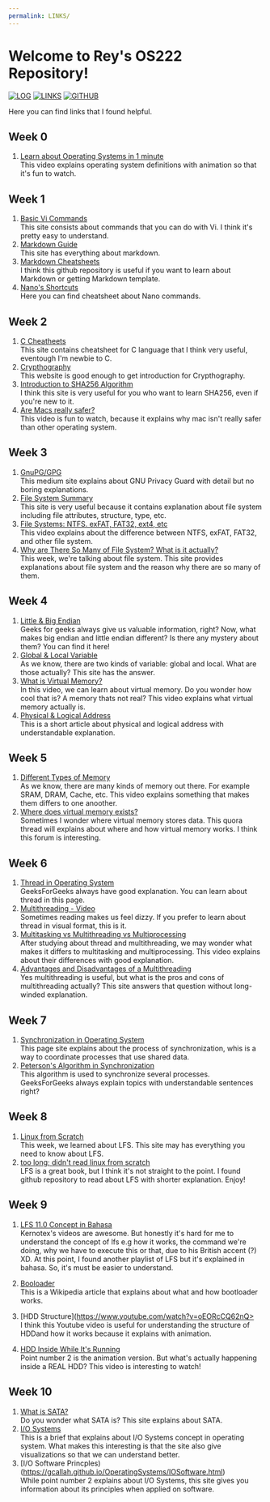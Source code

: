```yaml
---
permalink: LINKS/
---
```


# Welcome to Rey's OS222 Repository!

[![LOG](https://img.shields.io/badge/LOG-298D46?style=for-the-badge&logoColor=white)](https://reyhanvivaldi.github.io/os222/TXT/mylog.txt)
[![LINKS](https://img.shields.io/badge/LINKS-0054F7?style=for-the-badge&logoColor=white)](https://reyhanvivaldi.github.io/os222/LINKS/)
[![GITHUB](https://img.shields.io/badge/GITHUB-F24E1E?style=for-the-badge&logo=github&logoColor=white)](https://github.com/reyhanvivaldi/os222) 

Here you can find links that I found helpful.

## Week 0
1. [Learn about Operating Systems in 1 minute](https://www.youtube.com/watch?v=fkGCLIQx1MI)<br>
This video explains operating system definitions with animation so that it's fun to watch.

## Week 1
1. [Basic Vi Commands](https://www.marquette.edu/mathematical-and-statistical-sciences/basic-vi-editor-commands.php)<br>
This site consists about commands that you can do with Vi. I think it's pretty easy to understand.
2. [Markdown Guide](https://www.markdownguide.org/)<br>
This site has everything about markdown.
3. [Markdown Cheatsheets](https://github.com/adam-p/markdown-here/wiki/Markdown-Cheatsheet)<br>
I think this github repository is useful if you want to learn about Markdown or getting Markdown template.
4. [Nano's Shortcuts](https://www.nano-editor.org/dist/latest/cheatsheet.html)<br>
Here you can find cheatsheet about Nano commands.

## Week 2
1. [C Cheatheets](https://cheatography.com/ashlyn-black/cheat-sheets/c-reference/)<br>
This site contains cheatsheet for C language that I think very useful, eventough I'm newbie to C.
2. [Crypthography](https://www.synopsys.com/glossary/what-is-cryptography.html)<br>
This website is good enough to get introduction for Crypthography.
3. [Introduction to SHA256 Algorithm](https://www.n-able.com/blog/sha-256-encryption)<br>
I think this site is very useful for you who want to learn SHA256, even if you're new to it.
4. [Are Macs really safer?](https://www.youtube.com/watch?v=-PIPMndlTqA)<br>
This video is fun to watch, because it explains why mac isn't really safer than other operating system.

## Week 3
1. [GnuPG/GPG](https://medium.com/kode-dan-kodean/belajar-memakai-gnu-privacy-guard-gnupg-gpg-3944e19dba91)<br>
This medium site explains about GNU Privacy Guard with detail but no boring explanations.
2. [File System Summary](https://www.guru99.com/file-systems-operating-system.html)<br>
This site is very useful because it contains explanation about file system including file attributes, structure, type, etc.
3. [File Systems: NTFS. exFAT, FAT32, ext4, etc](https://www.youtube.com/watch?v=_h30HBYxtws)<br>
This video explains about the difference between NTFS, exFAT, FAT32, and other file system.
4. [Why are There So Many of File System? What is it actually?](https://www.howtogeek.com/196051/htg-explains-what-is-a-file-system-and-why-are-there-so-many-of-them/)<br>
This week, we're talking about file system. This site provides explanations about file system and the reason why there are so many of them.

## Week 4
1. [Little & Big Endian](https://www.geeksforgeeks.org/little-and-big-endian-mystery/)<br>
Geeks for geeks always give us valuable information, right? Now, what makes big endian and little endian different? Is there any mystery about them? You can find it here!
2. [Global & Local Variable](https://www.guru99.com/local-vs-global-variable.html)<br>
As we know, there are two kinds of variable: global and local. What are those actually? This site has the answer.
3. [What is Virtual Memory?](https://www.youtube.com/watch?v=qlH4-oHnBb8&ab_channel=DavidBlack-Schaffer)<br>
In this video, we can learn about virtual memory. Do you wonder how cool that is? A memory thats not real? This video explains what virtual memory actually is.
4. [Physical & Logical Address](https://www.javatpoint.com/os-physical-and-logical-address-space)<br>
This is a short article about physical and logical address with understandable explanation.

## Week 5
1. [Different Types of Memory](https://www.youtube.com/watch?v=dZcszUj5szA&ab_channel=Techquickie)<br>
As we know, there are many kinds of memory out there. For example SRAM, DRAM, Cache, etc. This video explains something that makes them differs to one anoother.
2. [Where does virtual memory exists?](https://www.quora.com/Where-does-virtual-memory-exists)<br>
Sometimes I wonder where virtual memory stores data. This quora thread will explains about where and how virtual memory works. I think this forum is interesting.

## Week 6
1. [Thread in Operating System](https://www.geeksforgeeks.org/thread-in-operating-system/)<br>
GeeksForGeeks always have good explanation. You can learn about thread in this page.
2. [Multithreading - Video](https://www.youtube.com/watch?v=7ENFeb-J75k)<br>
Sometimes reading makes us feel dizzy. If you prefer to learn about thread in visual format, this is it.
3. [Multitasking vs Multithreading vs Multiprocessing](https://www.youtube.com/watch?v=Tn0u-IIBmtc)<br>
After studying about thread and multithreading, we may wonder what makes it differs to multitasking and multiprocessing. This video explains about their differences with good explanation.
4. [Advantages and Disadvantages of a Multithreading](https://docs.oracle.com/cd/E13203_01/tuxedo/tux71/html/pgthr5.htm)<br>
Yes multithreading is useful, but what is the pros and cons of multithreading actually? This site answers that question without long-winded explanation. 

## Week 7
1. [Synchronization in Operating System](https://study.com/academy/lesson/process-synchronization-in-operating-systems-definition-mechanisms.html)<br>
This page site explains about the process of synchronization, whis is a way to coordinate processes that use shared data.
2. [Peterson's Algorithm in Synchronization](https://www.geeksforgeeks.org/petersons-algorithm-in-process-synchronization/)<br>
This algorithm is used to synchronize several processes. GeeksForGeeks always explain topics with understandable sentences right?

## Week 8
1. [Linux from Scratch](https://www.linuxfromscratch.org/)<br>
This week, we learned about LFS. This site may has everything you need to know about LFS.
2. [too long; didn't read linux from scratch](https://github.com/comfies/tldrlfs)<br>
LFS is a great book, but I think it's not straight to the point. I found github repository to read about LFS with shorter explanation. Enjoy!

## Week 9
1. [LFS 11.0 Concept in Bahasa](https://www.youtube.com/watch?v=5m3jE0RUbUk&list=PL0gOYtekW0nvpS6LdyG9IgJm_2r5ldWbP)<br>
Kernotex's videos are awesome. But honestly it's hard for me to understand the concept of lfs e.g how it works, the command we're doing, why we have to execute this or that, due to his British accent (?) XD. At this point, I found another playlist of LFS but it's explained in bahasa. So, it's must be easier to understand.

2. [Booloader](https://en.wikipedia.org/wiki/Bootloader)<br>
This is a Wikipedia article that explains about what and how bootloader works.

3. [HDD Structure](https://www.youtube.com/watch?v=oEORcCQ62nQ><br>
I think this Youtube video is useful for understanding the structure of HDDand how it works because it explains with animation.

4. [HDD Inside While It's Running](https://www.youtube.com/watch?v=p-JJp-oLx58)<br>
Point number 2 is the animation version. But what's actually happening inside a REAL HDD? This video is interesting to watch!

## Week 10
1. [What is SATA?](https://matthewparluhutan.github.io/os212/LINKS/shorturl.at/ghF47)<br>
Do you wonder what SATA is? This site explains about SATA.
2. [I/O Systems](https://www.cs.uic.edu/~jbell/CourseNotes/OperatingSystems/13_IOSystems.html)<br>
This is a brief that explains about I/O Systems concept in operating system. What makes this interesting is that the site also give visualizations so that we can understand better.
3. [I/O Software Princples)(https://gcallah.github.io/OperatingSystems/IOSoftware.html)<br>
While point number 2 explains about I/O Systems, this site gives you information about its principles when applied on software.
